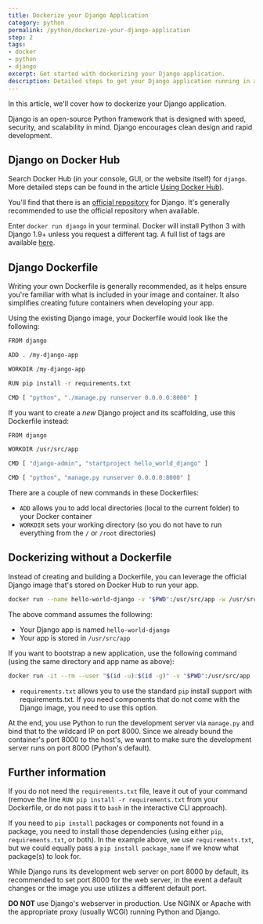```yaml
---
title: Dockerize your Django Application
category: python
permalink: /python/dockerize-your-django-application
step: 2
tags:
- docker
- python
- django
excerpt: Get started with dockerizing your Django application.
description: Detailed steps to get your Django application running in a Docker container.
---
```


In this article, we'll cover how to dockerize your Django application.

Django is an open-source Python framework that is designed with speed, security, and scalability in mind. Django encourages clean design and rapid development.

## Django on Docker Hub

Search Docker Hub (in your console, GUI, or the website itself) for `django`. More detailed steps can be found in the article [Using Docker Hub](../using-docker-hub)).

You'll find that there is an [official repository](https://hub.docker.com/_/django/) for Django. It's generally recommended to use the official repository when available.

Enter `docker run django` in your terminal. Docker will install Python 3 with Django 1.9+ unless you request a different tag. A full list of tags are available [here](https://hub.docker.com/r/library/django/tags/).

## Django Dockerfile

Writing your own Dockerfile is generally recommended, as it helps ensure you're familiar with what is included in your image and container. It also simplifies creating future containers when developing your app.

Using the existing Django image, your Dockerfile would look like the following:

```bash
FROM django

ADD . /my-django-app

WORKDIR /my-django-app

RUN pip install -r requirements.txt

CMD [ "python", "./manage.py runserver 0.0.0.0:8000" ]
```

If you want to create a *new* Django project and its scaffolding, use this Dockerfile instead:

```bash
FROM django

WORKDIR /usr/src/app

CMD [ "django-admin", "startproject hello_world_django" ]

CMD [ "python", "manage.py runserver 0.0.0.0:8000" ]
```

There are a couple of new commands in these Dockerfiles:

- `ADD` allows you to add local directories (local to the current folder) to your Docker container
- `WORKDIR` sets your working directory (so you do not have to run everything from the `/` or `/root` directories)

## Dockerizing without a Dockerfile

Instead of creating and building a Dockerfile, you can leverage the official Django image that's stored on Docker Hub to run your app.

```bash
docker run --name hello-world-django -v "$PWD":/usr/src/app -w /usr/src/app -p 8000:8000 -d django bash -c "pip install -r requirements.txt && python manage.py runserver 0.0.0.0:8000"
```

The above command assumes the following:
- Your Django app is named `hello-world-django`
- Your app is stored in `/usr/src/app`

If you want to bootstrap a new application, use the following command (using the same directory and app name as above):

```bash
docker run -it --rm --user "$(id -u):$(id -g)" -v "$PWD":/usr/src/app -w /usr/src/app django django-admin.py startproject hello_world_django
```

- `requirements.txt` allows you to use the standard `pip` install support with requirements.txt. If you need components that do not come with the Django image, you need to use this option.

At the end, you use Python to run the development server via `manage.py` and bind that to the wildcard IP on port 8000. Since we already bound the container's port 8000 to the host's, we want to make sure the development server runs on port 8000 (Python's default).

## Further information

If you do not need the `requirements.txt` file, leave it out of your command (remove the line `RUN pip install -r requirements.txt` from your Dockerfile, or do not pass it to `bash` in the interactive CLI approach).

If you need to `pip install` packages or components not found in a package, you need to install those dependencies (using either `pip`, `requirements.txt`, or both). In the example above, we use `requirements.txt`, but we could equally pass a `pip install package_name` if we know what package(s) to look for.

While Django runs its development web server on port 8000 by default, its recommended to set port 8000 for the web server, in the event a default changes or the image you use utilizes a different default port.

**DO NOT** use Django's webserver in production. Use NGINX or Apache with the appropriate proxy (usually WCGI) running Python and Django.